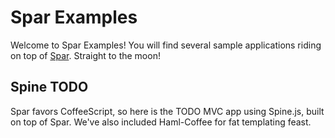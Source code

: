 # Spar Examples
Welcome to Spar Examples! You will find several sample applications riding on top of [Spar](http://boundlesslearning.github.com/spar). Straight to the moon!

## Spine TODO
Spar favors CoffeeScript, so here is the TODO MVC app using Spine.js, built on top of Spar. We've also included Haml-Coffee for fat templating feast.